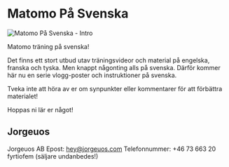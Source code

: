 # Matomo På Svenska

![Matomo På Svenska - Intro](../../images/MPS-Intro.png)

Matomo träning på svenska!

Det finns ett stort utbud utav träningsvideor och material på engelska, franska och tyska. Men knappt någonting alls på svenska. Därför kommer här nu en serie vlogg-poster och instruktioner på svenska.

Tveka inte att höra av er om synpunkter eller kommentarer för att förbättra materialet!

Hoppas ni lär er något!

## Jorgeuos

Jorgeuos AB
Epost: hey@jorgeuos.com
Telefonnummer: +46 73 663 20 fyrtiofem (säljare undanbedes!)



